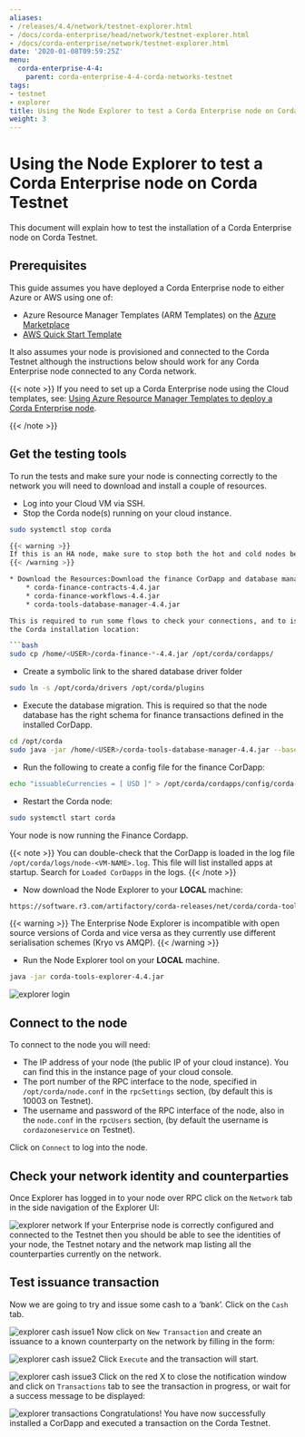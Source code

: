 ```yaml
---
aliases:
- /releases/4.4/network/testnet-explorer.html
- /docs/corda-enterprise/head/network/testnet-explorer.html
- /docs/corda-enterprise/network/testnet-explorer.html
date: '2020-01-08T09:59:25Z'
menu:
  corda-enterprise-4-4:
    parent: corda-enterprise-4-4-corda-networks-testnet
tags:
- testnet
- explorer
title: Using the Node Explorer to test a Corda Enterprise node on Corda Testnet
weight: 3
---
```



# Using the Node Explorer to test a Corda Enterprise node on Corda Testnet

This document will explain how to test the installation of a Corda Enterprise node on Corda Testnet.


## Prerequisites

This guide assumes you have deployed a Corda Enterprise node to either Azure or AWS using one of:


* Azure Resource Manager Templates (ARM Templates) on the [Azure Marketplace](https://portal.azure.com/#blade/Microsoft_Azure_Marketplace/GalleryFeaturedMenuItemBlade/selectedMenuItemId/Blockchain_MP/resetMenuId/)
* [AWS Quick Start Template](https://aws.amazon.com/quickstart/)



It also assumes your node is provisioned and connected to the Corda Testnet although the instructions below should work
for any Corda Enterprise node connected to any Corda network.

{{< note >}}
If you need to set up a Corda Enterprise node using the Cloud templates, see: [Using Azure Resource Manager Templates to deploy a Corda Enterprise node](azure-template-guide.md).

{{< /note >}}

## Get the testing tools

To run the tests and make sure your node is connecting correctly to the network you will need to download and install a
couple of resources.


* Log into your Cloud VM via SSH.
* Stop the Corda node(s) running on your cloud instance.

```bash
sudo systemctl stop corda

{{< warning >}}
If this is an HA node, make sure to stop both the hot and cold nodes before proceeding. Any database migration should be performed whilst both nodes are offline.
{{< /warning >}}

* Download the Resources:Download the finance CorDapp and database manager to your VM instance:
    * corda-finance-contracts-4.4.jar
    * corda-finance-workflows-4.4.jar
    * corda-tools-database-manager-4.4.jar

This is required to run some flows to check your connections, and to issue/transfer cash to counterparties. Copy it to
the Corda installation location:

```bash
sudo cp /home/<USER>/corda-finance-*-4.4.jar /opt/corda/cordapps/
```

* Create a symbolic link to the shared database driver folder

```bash
sudo ln -s /opt/corda/drivers /opt/corda/plugins
```


* Execute the database migration. This is required so that the node database has the right schema for finance transactions defined in the installed CorDapp.

```bash
cd /opt/corda
sudo java -jar /home/<USER>/corda-tools-database-manager-4.4.jar --base-directory /opt/corda --execute-migration
```


* Run the following to create a config file for the finance CorDapp:

```bash
echo "issuableCurrencies = [ USD ]" > /opt/corda/cordapps/config/corda-finance-4.4.conf
```


* Restart the Corda node:

```bash
sudo systemctl start corda
```

Your node is now running the Finance Cordapp.

{{< note >}}
You can double-check that the CorDapp is loaded in the log file `/opt/corda/logs/node-<VM-NAME>.log`. This
file will list installed apps at startup. Search for `Loaded CorDapps` in the logs.
{{< /note >}}

* Now download the Node Explorer to your **LOCAL** machine:

```bash
https://software.r3.com/artifactory/corda-releases/net/corda/corda-tools-explorer/4.4/corda-tools-explorer-4.4.jar
```

{{< warning >}}
The Enterprise Node Explorer is incompatible with open source versions of Corda and vice versa as they currently
use different serialisation schemes (Kryo vs AMQP).
{{< /warning >}}

* Run the Node Explorer tool on your **LOCAL** machine.

```bash
java -jar corda-tools-explorer-4.4.jar
```

![explorer login](../resources/explorer-login.png "explorer login")



## Connect to the node

To connect to the node you will need:


* The IP address of your node (the public IP of your cloud instance). You can find this in the instance page of your cloud console.
* The port number of the RPC interface to the node, specified in `/opt/corda/node.conf` in the `rpcSettings` section,
(by default this is 10003 on Testnet).
* The username and password of the RPC interface of the node, also in the `node.conf` in the `rpcUsers` section,
(by default the username is `cordazoneservice` on Testnet).

Click on `Connect` to log into the node.


## Check your network identity and counterparties

Once Explorer has logged in to your node over RPC click on the `Network` tab in the side navigation of the Explorer UI:

![explorer network](../resources/explorer-network.png "explorer network")
If your Enterprise node is correctly configured and connected to the Testnet then you should be able to see the identities of
your node, the Testnet notary and the network map listing all the counterparties currently on the network.


## Test issuance transaction

Now we are going to try and issue some cash to a ‘bank’. Click on the `Cash` tab.

![explorer cash issue1](../resources/explorer-cash-issue1.png "explorer cash issue1")
Now click on `New Transaction` and create an issuance to a known counterparty on the network by filling in the form:

![explorer cash issue2](../resources/explorer-cash-issue2.png "explorer cash issue2")
Click `Execute` and the transaction will start.

![explorer cash issue3](../resources/explorer-cash-issue3.png "explorer cash issue3")
Click on the red X to close the notification window and click on `Transactions` tab to see the transaction in progress,
or wait for a success message to be displayed:

![explorer transactions](../resources/explorer-transactions.png "explorer transactions")
Congratulations! You have now successfully installed a CorDapp and executed a transaction on the Corda Testnet.
